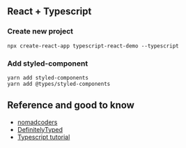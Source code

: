 ## React + Typescript

### Create new project
```
npx create-react-app typescript-react-demo --typescript
```

### Add styled-component
```
yarn add styled-components
yarn add @types/styled-components
```

## Reference and good to know
- [nomadcoders](https://github.com/nomadcoders)
- [DefinitelyTyped](https://github.com/DefinitelyTyped/DefinitelyTyped/tree/master/types)
- [Typescript tutorial](http://www.typescriptlang.org/docs/tutorial.html)
